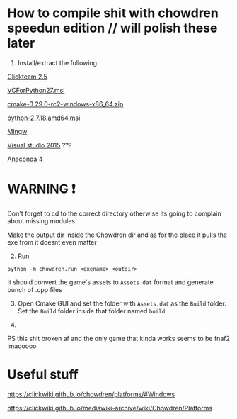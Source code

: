 # How to compile shit with chowdren speedun edition // will polish these later

1. Install/extract the following

[Clickteam 2.5](https://store.steampowered.com/app/248170/Clickteam_Fusion_25/)

[VCForPython27.msi](/Chowdren/Files/VCForPython27.msi)

[cmake-3.29.0-rc2-windows-x86_64.zip](/Chowdren/Files/cmake-3.29.0-rc2-windows-x86_64.zip)

[python-2.7.18.amd64.msi](/Chowdren/Files/python-2.7.18.amd64.msi)

[Mingw]()

[Visual studio 2015](https://archive.org/details/MS_VisualStudioCommunity-2015) ???

[Anaconda 4](https://drive.google.com/file/d/107HcGkjQ0g3op5cMfi9FnqImLGPhOneG/view?usp=sharing)

# WARNING ❗

Don't forget to cd to the correct directory otherwise its going to complain about missing modules

Make the output dir inside the Chowdren dir and as for the place it pulls the exe from it doesnt even matter

2. Run 

```
python -m chowdren.run <exename> <outdir>
```

It should convert the game's assets to `Assets.dat` format and generate bunch of .cpp files

3. Open Cmake GUI and set the folder with `Assets.dat` as the `Build` folder. Set the `Build` folder inside that folder named `build`

4. 

PS this shit broken af and the only game that kinda works seems to be fnaf2 lmaooooo

# Useful stuff

https://clickwiki.github.io/chowdren/platforms/#Windows

https://clickwiki.github.io/mediawiki-archive/wiki/Chowdren/Platforms

